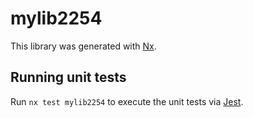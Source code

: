 # mylib2254

This library was generated with [Nx](https://nx.dev).

## Running unit tests

Run `nx test mylib2254` to execute the unit tests via [Jest](https://jestjs.io).
